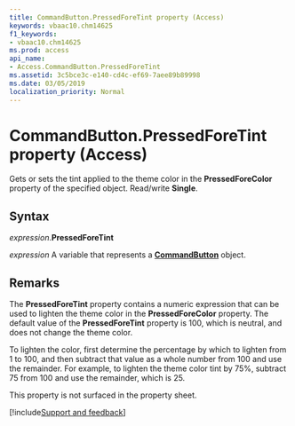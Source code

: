 ```yaml
---
title: CommandButton.PressedForeTint property (Access)
keywords: vbaac10.chm14625
f1_keywords:
- vbaac10.chm14625
ms.prod: access
api_name:
- Access.CommandButton.PressedForeTint
ms.assetid: 3c5bce3c-e140-cd4c-ef69-7aee89b89998
ms.date: 03/05/2019
localization_priority: Normal
---
```



# CommandButton.PressedForeTint property (Access)

Gets or sets the tint applied to the theme color in the **PressedForeColor** property of the specified object. Read/write **Single**.


## Syntax

_expression_.**PressedForeTint**

_expression_ A variable that represents a **[CommandButton](Access.CommandButton.md)** object.


## Remarks

The **PressedForeTint** property contains a numeric expression that can be used to lighten the theme color in the **PressedForeColor** property. The default value of the **PressedForeTint** property is 100, which is neutral, and does not change the theme color. 

To lighten the color, first determine the percentage by which to lighten from 1 to 100, and then subtract that value as a whole number from 100 and use the remainder. For example, to lighten the theme color tint by 75%, subtract 75 from 100 and use the remainder, which is 25.

This property is not surfaced in the property sheet.



[!include[Support and feedback](~/includes/feedback-boilerplate.md)]